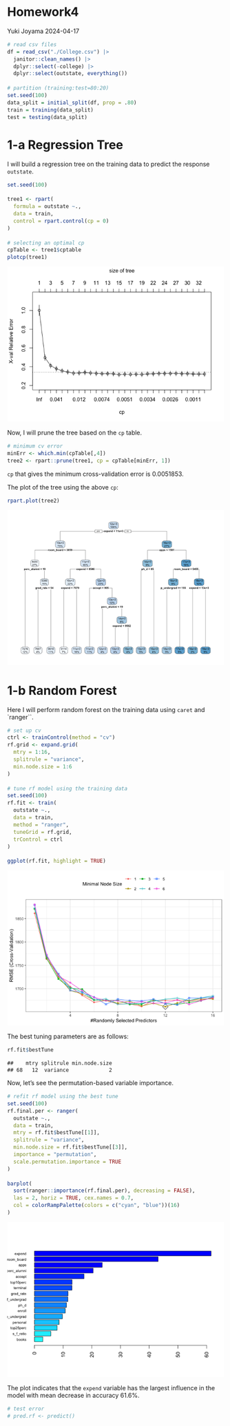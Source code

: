 Homework4
================
Yuki Joyama
2024-04-17

``` r
# read csv files 
df = read_csv("./College.csv") |> 
  janitor::clean_names() |> 
  dplyr::select(-college) |> 
  dplyr::select(outstate, everything())

# partition (training:test=80:20)
set.seed(100)
data_split = initial_split(df, prop = .80)
train = training(data_split)
test = testing(data_split)
```

# 1-a Regression Tree

I will build a regression tree on the training data to predict the
response `outstate`.

``` r
set.seed(100)

tree1 <- rpart(
  formula = outstate ~.,
  data = train,
  control = rpart.control(cp = 0)
)

# selecting an optimal cp
cpTable <- tree1$cptable
plotcp(tree1)
```

![](p8106_hw4_files/figure-gfm/unnamed-chunk-1-1.png)<!-- -->

Now, I will prune the tree based on the `cp` table.

``` r
# minimum cv error
minErr <- which.min(cpTable[,4])
tree2 <- rpart::prune(tree1, cp = cpTable[minErr, 1])
```

`cp` that gives the minimum cross-validation error is 0.0051853.

The plot of the tree using the above `cp`:

``` r
rpart.plot(tree2)
```

![](p8106_hw4_files/figure-gfm/unnamed-chunk-3-1.png)<!-- -->

# 1-b Random Forest

Here I will perform random forest on the training data using `caret` and
\`ranger\`\`.

``` r
# set up cv
ctrl <- trainControl(method = "cv")
rf.grid <- expand.grid(
  mtry = 1:16,
  splitrule = "variance",
  min.node.size = 1:6
)

# tune rf model using the training data
set.seed(100)
rf.fit <- train(
  outstate ~.,
  data = train,
  method = "ranger",
  tuneGrid = rf.grid,
  trControl = ctrl
)

ggplot(rf.fit, highlight = TRUE)
```

![](p8106_hw4_files/figure-gfm/unnamed-chunk-4-1.png)<!-- -->

The best tuning parameters are as follows:

``` r
rf.fit$bestTune
```

    ##    mtry splitrule min.node.size
    ## 68   12  variance             2

Now, let’s see the permutation-based variable importance.

``` r
# refit rf model using the best tune
set.seed(100)
rf.final.per <- ranger(
  outstate ~.,
  data = train,
  mtry = rf.fit$bestTune[[1]],
  splitrule = "variance",
  min.node.size = rf.fit$bestTune[[3]],
  importance = "permutation",
  scale.permutation.importance = TRUE
)

barplot(
  sort(ranger::importance(rf.final.per), decreasing = FALSE),
  las = 2, horiz = TRUE, cex.names = 0.7,
  col = colorRampPalette(colors = c("cyan", "blue"))(16)
)
```

![](p8106_hw4_files/figure-gfm/unnamed-chunk-6-1.png)<!-- -->

The plot indicates that the `expend` variable has the largest influence
in the model with mean decrease in accuracy 61.6%.

``` r
# test error
# pred.rf <- predict()
```
